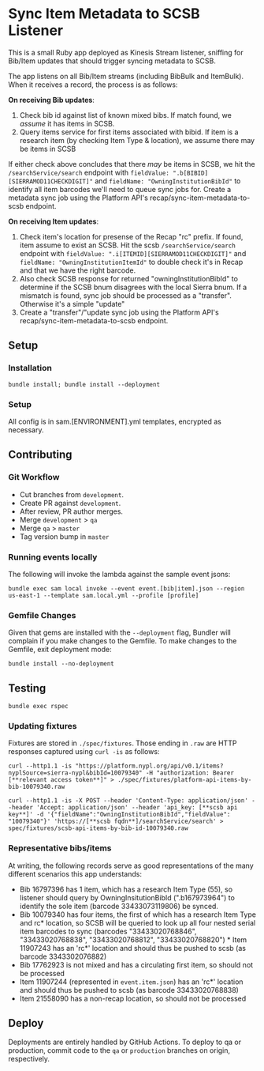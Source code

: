 # Sync Item Metadata to SCSB Listener

This is a small Ruby app deployed as Kinesis Stream listener, sniffing for Bib/Item updates that should trigger syncing metadata to SCSB.

The app listens on all Bib/Item streams (including BibBulk and ItemBulk). When it receives a record, the process is as follows:

**On receiving Bib updates**:
 1. Check bib id against list of known mixed bibs. If match found, we *assume* it has items in SCSB.
 2. Query items service for first items associated with bibid. If item is a research item (by checking Item Type & location), we assume there may be items in SCSB

If either check above concludes that there *may* be items in SCSB, we hit the `/searchService/search` endpoint with `fieldValue: ".b[BIBID][SIERRAMOD11CHECKDIGIT]"` and `fieldName: "OwningInstitutionBibId"` to identify all item barcodes we'll need to queue sync jobs for. Create a metadata sync job using the Platform API's recap/sync-item-metadata-to-scsb endpoint.

**On receiving Item updates**:
 1. Check item's location for presense of the Recap "rc" prefix. If found, item assume to exist an SCSB. Hit the scsb `/searchService/search` endpoint with `fieldValue: ".i[ITEMID][SIERRAMOD11CHECKDIGIT]"` and `fieldName: "OwningInstitutionItemId"` to double check it's in Recap and that we have the right barcode.
 2. Also check SCSB response for returned "owningInstitutionBibId" to determine if the SCSB bnum disagrees with the local Sierra bnum. If a mismatch is found, sync job should be processed as a "transfer". Otherwise it's a simple "update"
 2. Create a "transfer"/"update sync job using the Platform API's recap/sync-item-metadata-to-scsb endpoint.

## Setup

### Installation

```
bundle install; bundle install --deployment
```

### Setup

All config is in sam.[ENVIRONMENT].yml templates, encrypted as necessary.

## Contributing

### Git Workflow

 * Cut branches from `development`.
 * Create PR against `development`.
 * After review, PR author merges.
 * Merge `development` > `qa`
 * Merge `qa` > `master`
 * Tag version bump in `master`

### Running events locally

The following will invoke the lambda against the sample event jsons:
```
bundle exec sam local invoke --event event.[bib|item].json --region us-east-1 --template sam.local.yml --profile [profile]
```

### Gemfile Changes

Given that gems are installed with the `--deployment` flag, Bundler will complain if you make changes to the Gemfile. To make changes to the Gemfile, exit deployment mode:

```
bundle install --no-deployment
```

## Testing

```
bundle exec rspec
```

### Updating fixtures

Fixtures are stored in `./spec/fixtures`. Those ending in `.raw` are HTTP responses captured using `curl -is` as follows:

```
curl --http1.1 -is "https://platform.nypl.org/api/v0.1/items?nyplSource=sierra-nypl&bibId=10079340" -H "authorization: Bearer [**relevant access token**]" > ./spec/fixtures/platform-api-items-by-bib-10079340.raw
```

```
curl --http1.1 -is -X POST --header 'Content-Type: application/json' --header 'Accept: application/json' --header 'api_key: [**scsb api key**]' -d '{"fieldName":"OwningInstitutionBibId","fieldValue": "10079340"}' 'https://[**scsb fqdn**]/searchService/search' > spec/fixtures/scsb-api-items-by-bib-id-10079340.raw
```

### Representative bibs/items

At writing, the following records serve as good representations of the many different scenarios this app understands:

 * Bib 16797396 has 1 item, which has a research Item Type (55), so listener should query by OwningInsitutionBibId (".b167973964") to identify the sole item (barcode 33433073119806) be synced.
 * Bib 10079340 has four items, the first of which has a research Item Type and rc* location, so SCSB will be queried to look up all four nested serial item barcodes to sync (barcodes "33433020768846", "33433020768838", "33433020768812", "33433020768820") * Item 11907243  has an 'rc*' location and should thus be pushed to scsb (as barcode 3343302076882)
 * Bib 17762923 is not mixed and has a circulating first item, so should not be processed
 * Item 11907244 (represented in `event.item.json`) has an 'rc*' location and should thus be pushed to scsb (as barcode 33433020768838)
 * Item 21558090 has a non-recap location, so should not be processed

## Deploy

Deployments are entirely handled by GitHub Actions. To deploy to qa or production, commit code to the `qa` or `production` branches on origin, respectively.
